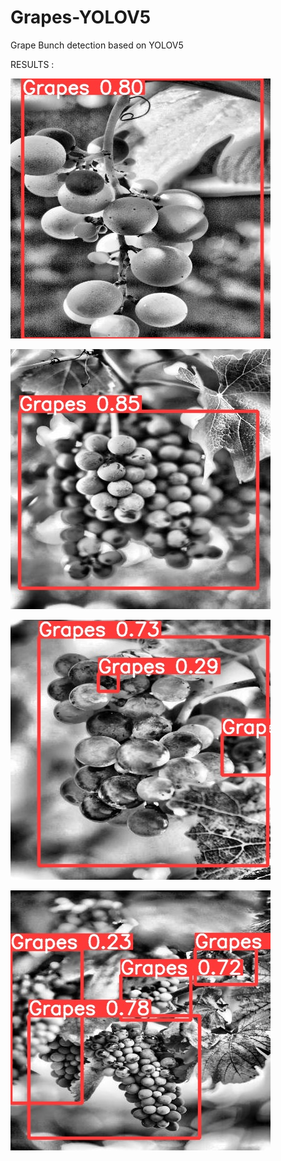 # Grapes-YOLOV5
Grape Bunch detection based on YOLOV5



RESULTS : 


![alt text](https://github.com/Yagna24/Grapes-YOLOV5/blob/main/ensembled/results/label--1-.rf.4fdb58b1d156e39806f1a46e5a03a82e.jpg)



![alt text](https://github.com/Yagna24/Grapes-YOLOV5/blob/main/ensembled/results/label--99-.rf.c675912d0b701bfef675895c1bbf4fb0.jpg)


![alt text](https://github.com/Yagna24/Grapes-YOLOV5/blob/main/ensembled/results/label--359-.rf.b56519218a3a4661401ffac8cdd82441.jpg)



![alt text](https://github.com/Yagna24/Grapes-YOLOV5/blob/main/ensembled/results/label--133-.rf.9aceb7f6c3789f89fa119c2ee2d65e99.jpg)
